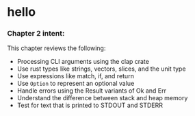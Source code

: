# hello

### Chapter 2 intent:

This chapter reviews the following:

* Processing CLI arguments using the clap crate
* Use rust types like strings, vectors, slices, and the unit type
* Use expressions like match, if, and return
* Use `Option` to represent an optional value
* Handle errors using the Result variants of Ok and Err
* Understand the difference between stack and heap memory
* Test for text that is printed to STDOUT and STDERR

